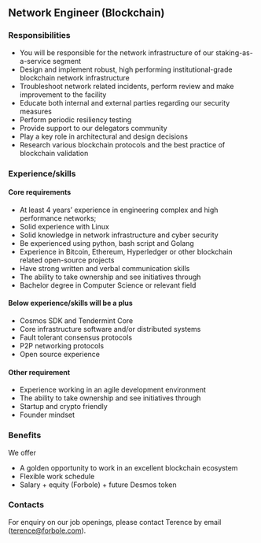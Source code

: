 ## Network Engineer (Blockchain)

### Responsibilities

- You will be responsible for the network infrastructure of our staking-as-a-service segment
- Design and implement robust, high performing institutional-grade blockchain network infrastructure
- Troubleshoot network related incidents, perform review and make improvement to the facility
- Educate both internal and external parties regarding our security measures
- Perform periodic resiliency testing
- Provide support to our delegators community
- Play a key role in architectural and design decisions
- Research various blockchain protocols and the best practice of blockchain validation

### Experience/skills

#### Core requirements

- At least 4 years’ experience in engineering complex and high performance networks;
- Solid experience with Linux
- Solid knowledge in network infrastructure and cyber security
- Be experienced using python, bash script and Golang
- Experience in Bitcoin, Ethereum, Hyperledger or other blockchain related open-source projects
- Have strong written and verbal communication skills
- The ability to take ownership and see initiatives through
- Bachelor degree in Computer Science or relevant field

#### Below experience/skills will be a plus

- Cosmos SDK and Tendermint Core
- Core infrastructure software and/or distributed systems
- Fault tolerant consensus protocols
- P2P networking protocols
- Open source experience

#### Other requirement
- Experience working in an agile development environment
- The ability to take ownership and see initiatives through
- Startup and crypto friendly
- Founder mindset

### Benefits

We offer
- A golden opportunity to work in an excellent blockchain ecosystem
- Flexible work schedule
- Salary + equity (Forbole) + future Desmos token

### Contacts
For enquiry on our job openings, please contact Terence by email (terence@forbole.com).

